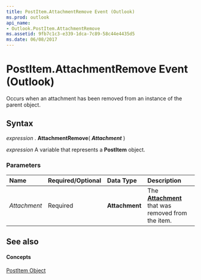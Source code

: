 ```yaml
---
title: PostItem.AttachmentRemove Event (Outlook)
ms.prod: outlook
api_name:
- Outlook.PostItem.AttachmentRemove
ms.assetid: 9fb7c1c3-e339-1dca-7c89-58c44e4435d5
ms.date: 06/08/2017
---
```



# PostItem.AttachmentRemove Event (Outlook)

Occurs when an attachment has been removed from an instance of the parent object.


## Syntax

 _expression_ . **AttachmentRemove**( **_Attachment_** )

 _expression_ A variable that represents a **PostItem** object.


### Parameters



|**Name**|**Required/Optional**|**Data Type**|**Description**|
|:-----|:-----|:-----|:-----|
| _Attachment_|Required| **Attachment**|The **[Attachment](attachment-object-outlook.md)** that was removed from the item.|

## See also


#### Concepts


[PostItem Object](postitem-object-outlook.md)

